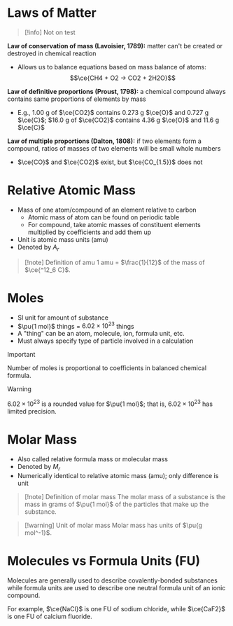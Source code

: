 # Laws of Matter

> [!info] Not on test

**Law of conservation of mass (Lavoisier, 1789):** matter can't be created or destroyed in chemical reaction

- Allows us to balance equations based on mass balance of atoms:
  $$\ce{CH4 + O2 -> CO2 + 2H2O}$$

**Law of definitive proportions (Proust, 1798):** a chemical compound always contains same proportions of elements by mass

- E.g., 1.00 g of $\ce{CO2}$ contains 0.273 g $\ce{O}$ and 0.727 g $\ce{C}$; $16.0 g of $\ce{CO2}$ contains 4.36 g $\ce{O}$ and 11.6 g $\ce{C}$

**Law of multiple proportions (Dalton, 1808):** if two elements form a compound, ratios of masses of two elements will be small whole numbers

- $\ce{CO}$ and $\ce{CO2}$ exist, but $\ce{CO_{1.5}}$ does not

# Relative Atomic Mass

- Mass of one atom/compound of an element relative to carbon
	- Atomic mass of atom can be found on periodic table
	- For compound, take atomic masses of constituent elements multiplied by coefficients and add them up
- Unit is atomic mass units (amu)
- Denoted by $A_r$

> [!note] Definition of amu
> 1 amu = $\frac{1}{12}$ of the mass of $\ce{^12_6 C}$.

# Moles

- SI unit for amount of substance
- $\pu{1 mol}$ things = $6.02 \times 10^{23}$ things
- A "thing" can be an atom, molecule, ion, formula unit, etc.
- Must always specify type of particle involved in a calculation

> [!important]
> Number of moles is proportional to coefficients in balanced chemical formula.

> [!warning]
> $6.02 \times 10^{23}$ is a rounded value for $\pu{1 mol}$; that is, $6.02 \times 10^{23}$ has limited precision.

# Molar Mass

- Also called relative formula mass or molecular mass
- Denoted by $M_r$
- Numerically identical to relative atomic mass (amu); only difference is unit

> [!note] Definition of molar mass
> The molar mass of a substance is the mass in grams of $\pu{1 mol}$ of the particles that make up the substance.

> [!warning] Unit of molar mass
> Molar mass has units of $\pu{g mol^-1}$.

# Molecules vs Formula Units (FU)

Molecules are generally used to describe covalently-bonded substances while formula units are used to describe one neutral formula unit of an ionic compound.

For example, $\ce{NaCl}$ is one FU of sodium chloride, while $\ce{CaF2}$ is one FU of calcium fluoride.
